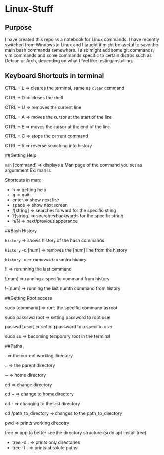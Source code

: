 # Linux-Stuff


## Purpose

I have created this repo as a notebook for Linux commands. I have recently switched from Windows to Linux and I taught it might be useful to save the main bash commands somewhere.
I also might add some git commands, vim commands and some commands specific to certain distros such as Debian or Arch, depending on what I feel like testing/installing.

## Keyboard Shortcuts in terminal

CTRL + L => cleares the terminal, same as `clear` command

CTRL + D => closes the shell

CTRL + U => removes the current line

CTRL + A => moves the cursor at the start of the line

CTRL + E => moves the cursor at the end of the line

CTRL + C => stops the current command

CTRL + R => reverse searching into history

##Getting Help

`man` [command] => displays a Man page of the command you set as argumment
Ex: man ls

Shortcuts in man:
  - h => getting help
  - q => quit
  - enter => show next line
  - space => show next screen
  - /[string] => searches forward for the specific string
  - ?[string] => searches backwards for the specific string
  - n/N => next/previous apperance

##Bash History

`history` => shows history of the bash commands

`history` -d [num] => removes the [num] line from the history

`history` -c => removes the entire history

!! => rerunning the last command

![num] => running a specific command from history

!-[num] => running the last numth command from history

##Getting Root access

sudo [command] => runs the specific command as root

sudo passswd root => setting password to root user

passwd [user] => setting password to a specific user

sudo su => becoming temporary root in the terminal

##Paths

. => the current working directory

.. => the parent directory

~ => home directory

cd => change directory

cd ~ => change to home directory

cd - => changing to the last directory

cd /path_to_directory => changes to the path_to_directory

pwd => prints working direcotry

tree => app to better see the directory structure (sudo apt install tree)
-  tree -d . => prints only directories
-  tree -f . => prints absolute paths




